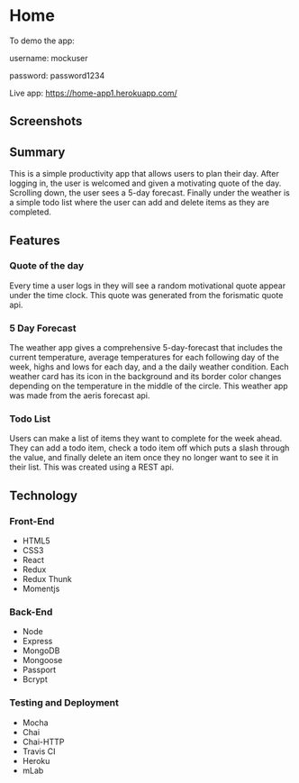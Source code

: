 # Home

To demo the app:

username: mockuser

password: password1234

Live app: https://home-app1.herokuapp.com/

## Screenshots

## Summary

This is a simple productivity app that allows users to plan their day. After logging in, the user is welcomed and given a motivating quote of the day. Scrolling down, the user sees a 5-day forecast. Finally under the weather is a simple todo list where the user can add and delete items as they are completed.

## Features

### Quote of the day

Every time a user logs in they will see a random motivational quote appear under the time clock. This quote was generated from the forismatic quote api.

### 5 Day Forecast

The weather app gives a comprehensive 5-day-forecast that includes the current temperature, average temperatures for each following day of the week, highs and lows for each day, and a the daily weather condition. Each weather card has its icon in the background and its border color changes depending on the temperature in the middle of the circle. This weather app was made from the aeris forecast api.

### Todo List

Users can make a list of items they want to complete for the week ahead. They can add a todo item, check a todo item off which puts a slash through the value, and finally delete an item once they no longer want to see it in their list. This was created using a REST api.

## Technology

### Front-End
- HTML5
- CSS3
- React
- Redux
- Redux Thunk
- Momentjs

### Back-End
- Node
- Express
- MongoDB
- Mongoose
- Passport
- Bcrypt

### Testing and Deployment
- Mocha
- Chai
- Chai-HTTP
- Travis CI
- Heroku
- mLab
